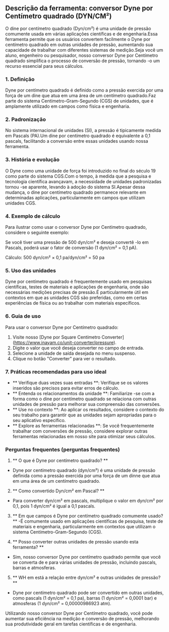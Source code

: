 ## Descrição da ferramenta: conversor Dyne por Centímetro quadrado (DYN/CM²)

O dine por centímetro quadrado (Dyn/cm²) é uma unidade de pressão comumente usada em várias aplicações científicas e de engenharia.Essa ferramenta permite que os usuários convertem facilmente o Dyne por centímetro quadrado em outras unidades de pressão, aumentando sua capacidade de trabalhar com diferentes sistemas de medição.Seja você um aluno, engenheiro ou pesquisador, nosso conversor Dyne por Centímetro quadrado simplifica o processo de conversão de pressão, tornando -o um recurso essencial para seus cálculos.

### 1. Definição

Dyne por centímetro quadrado é definido como a pressão exercida por uma força de um dine que atua em uma área de um centímetro quadrado.Faz parte do sistema Centímetro-Gram-Segundo (CGS) de unidades, que é amplamente utilizado em campos como física e engenharia.

### 2. Padronização

No sistema internacional de unidades (SI), a pressão é tipicamente medida em Pascals (PA).Um dine por centímetro quadrado é equivalente a 0,1 pascals, facilitando a conversão entre essas unidades usando nossa ferramenta.

### 3. História e evolução

O Dyne como uma unidade de força foi introduzido no final do século 19 como parte do sistema CGS.Com o tempo, à medida que a pesquisa e tecnologia científica avançavam, a necessidade de unidades padronizadas tornou -se aparente, levando à adoção do sistema SI.Apesar dessa mudança, o dine por centímetro quadrado permanece relevante em determinadas aplicações, particularmente em campos que utilizam unidades CGS.

### 4. Exemplo de cálculo

Para ilustrar como usar o conversor Dyne por Centímetro quadrado, considere o seguinte exemplo:

Se você tiver uma pressão de 500 dyn/cm² e deseja convertê -lo em Pascals, poderá usar o fator de conversão (1 dyn/cm² = 0,1 pA).

Cálculo:
500 dyn/cm² × 0,1 pa/dyn/cm² = 50 pa

### 5. Uso das unidades

Dyne por centímetro quadrado é frequentemente usado em pesquisas científicas, testes de materiais e aplicações de engenharia, onde são necessárias medições precisas de pressão.É particularmente útil em contextos em que as unidades CGS são preferidas, como em certas experiências de física ou ao trabalhar com materiais específicos.

### 6. Guia de uso

Para usar o conversor Dyne por Centímetro quadrado:

1. Visite nosso [Dyne por Square Centímetro Converter] (https://www.inayam.co/unit-converter/pressure).
2. Digite o valor que você deseja converter no campo de entrada.
3. Selecione a unidade de saída desejada no menu suspenso.
4. Clique no botão "Converter" para ver o resultado.

### 7. Práticas recomendadas para uso ideal

- ** Verifique duas vezes suas entradas **: Verifique se os valores inseridos são precisos para evitar erros de cálculo.
- ** Entenda os relacionamentos da unidade **: Familiarize -se com a forma como o dine por centímetro quadrado se relaciona com outras unidades de pressão para melhorar sua compreensão das conversões.
- ** Use no contexto **: Ao aplicar os resultados, considere o contexto do seu trabalho para garantir que as unidades sejam apropriadas para o seu aplicativo específico.
- ** Explore as ferramentas relacionadas **: Se você frequentemente trabalhar com conversões de pressão, considere explorar outras ferramentas relacionadas em nosso site para otimizar seus cálculos.

### Perguntas frequentes (perguntas frequentes)

1. ** O que é Dyne por centímetro quadrado? **
- Dyne por centímetro quadrado (dyn/cm²) é uma unidade de pressão definida como a pressão exercida por uma força de um dinne que atua em uma área de um centímetro quadrado.

2. ** Como convertido Dyn/cm² em Pascal? **
- Para converter dyn/cm² em pascals, multiplique o valor em dyn/cm² por 0,1, pois 1 dyn/cm² é igual a 0,1 pascals.

3. ** Em que campos é Dyne por centímetro quadrado comumente usado? **
-É comumente usado em aplicações científicas de pesquisa, teste de materiais e engenharia, particularmente em contextos que utilizam o sistema Centímetro-Gram-Segundo (CGS).

4. ** Posso converter outras unidades de pressão usando esta ferramenta? **
- Sim, nosso conversor Dyne por centímetro quadrado permite que você se converta de e para várias unidades de pressão, incluindo pascals, barras e atmosferas.

5. ** WH em está a relação entre dyn/cm² e outras unidades de pressão? **
- Dyne por centímetro quadrado pode ser convertido em outras unidades, como pascals (1 dyn/cm² = 0,1 pa), barras (1 dyn/cm² = 0,0001 bar) e atmosferas (1 dyn/cm² = 0,00000986923 atm).

Utilizando nosso conversor Dyne por Centímetro quadrado, você pode aumentar sua eficiência na medição e conversão de pressão, melhorando sua produtividade geral em tarefas científicas e de engenharia.